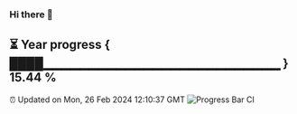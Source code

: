 ### Hi there 👋
⏳ Year progress { ████▁▁▁▁▁▁▁▁▁▁▁▁▁▁▁▁▁▁▁▁▁▁▁▁▁▁ } 15.44 %
---
⏰ Updated on Mon, 26 Feb 2024 12:10:37 GMT
![Progress Bar CI](https://github.com/Moyi321/Moyi321/workflows/Progress%20Bar%20CI/badge.svg)
